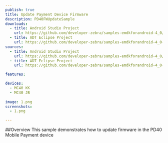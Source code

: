 ```yaml
---
publish: true
title: Update Payment Device Firmware
description: PD40FWUpdateSample
downloads:
  - title: Android Studio Project
    url: https://github.com/developer-zebra/samples-emdkforandroid-4_0/archive/PD40FWUpdateSample.zip  
  - title: ADT Eclipse Project
    url: https://github.com/developer-zebra/samples-emdkforandroid-4_0-ADT/archive/PD40FWUpdateSample.zip   
sources:
  - title: Android Studio Project
    url: https://github.com/developer-zebra/samples-emdkforandroid-4_0/tree/PD40FWUpdateSample
  - title: ADT Eclipse Project
    url: https://github.com/developer-zebra/samples-emdkforandroid-4_0-ADT/tree/PD40FWUpdateSample

features: 

devices: 
  - MC40 KK
  - MC40 JB
  
image: 1.png
screenshots: 
  - 1.png

---
```



##Overview
This sample demonstrates how to update firmware in the PD40 Mobile Payment device